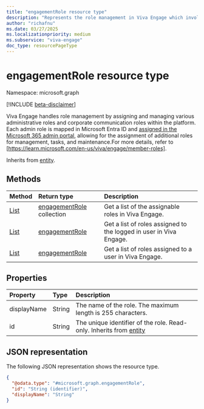 ```yaml
---
title: "engagementRole resource type"
description: "Represents the role management in Viva Engage which involves fetching various admin roles and corp comm role within the Viva Engage platform."
author: "richafnu"
ms.date: 03/27/2025
ms.localizationpriority: medium
ms.subservice: "viva-engage"
doc_type: resourcePageType
---
```


# engagementRole resource type

Namespace: microsoft.graph

[!INCLUDE [beta-disclaimer](../../includes/beta-disclaimer.md)]

Viva Engage handles role management by assigning and managing various administrative roles and corporate communication roles within the platform. Each admin role is mapped in Microsoft Entra ID and [assigned in the Microsoft 365 admin portal](https://learn.microsoft.com/en-us/microsoft-365/admin/add-users/assign-admin-roles?view=o365-worldwide), allowing for the assignment of additional roles for management, tasks, and maintenance.For more details, refer to [https://learn.microsoft.com/en-us/viva/engage/member-roles].

Inherits from [entity](../resources/entity.md).


## Methods
|Method|Return type|Description|
|:---|:---|:---|
|[List](../api/employeeexperience-list-roles.md)|[engagementRole](../resources/engagementrole.md) collection|Get a list of the assignable roles in Viva Engage.|
|[List](../api/employeeexperienceuser-list-assignedroles.md)|[engagementRole](../resources/engagementrole.md)|Get a list of roles assigned to the logged in user in Viva Engage.|
|[List](../api/employeeexperienceuser-list-assignedroles.md)|[engagementRole](../resources/engagementrole.md)|Get a list of roles assigned to a user in Viva Engage.|

## Properties
|Property|Type|Description|
|:---|:---|:---|
|displayName|String|The name of the role. The maximum length is 255 characters.|
|id|String|The unique identifier of the role. Read-only. Inherits from [entity](../resources/entity.md)|

## JSON representation
The following JSON representation shows the resource type.
<!-- {
  "blockType": "resource",
  "keyProperty": "id",
  "@odata.type": "microsoft.graph.engagementRole",
  "baseType": "microsoft.graph.entity",
  "openType": false
}
-->
``` json
{
  "@odata.type": "#microsoft.graph.engagementRole",
  "id": "String (identifier)",
  "displayName": "String"
}
```

